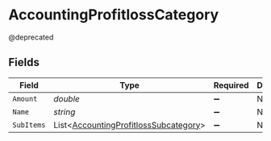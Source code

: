 # AccountingProfitlossCategory

@deprecated


## Fields

| Field                                                                                               | Type                                                                                                | Required                                                                                            | Description                                                                                         |
| --------------------------------------------------------------------------------------------------- | --------------------------------------------------------------------------------------------------- | --------------------------------------------------------------------------------------------------- | --------------------------------------------------------------------------------------------------- |
| `Amount`                                                                                            | *double*                                                                                            | :heavy_minus_sign:                                                                                  | N/A                                                                                                 |
| `Name`                                                                                              | *string*                                                                                            | :heavy_minus_sign:                                                                                  | N/A                                                                                                 |
| `SubItems`                                                                                          | List<[AccountingProfitlossSubcategory](../../Models/Components/AccountingProfitlossSubcategory.md)> | :heavy_minus_sign:                                                                                  | N/A                                                                                                 |